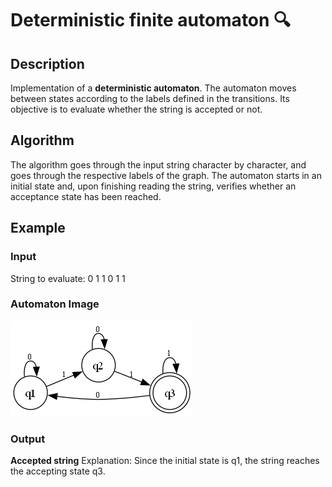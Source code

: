 # Deterministic finite automaton 🔍

## Description
Implementation of a **deterministic automaton**.
The automaton moves between states according to the labels defined in the transitions.
Its objective is to evaluate whether the string is accepted or not.

## Algorithm
The algorithm goes through the input string character by character, and goes through the respective labels of the graph.
The automaton starts in an initial state and, upon finishing reading the string, verifies whether an acceptance state has been reached.

## Example

### Input
String to evaluate: 0 1 1 0 1 1

### Automaton Image
![Automaton Diagram](example.png)

### Output
**Accepted string**
Explanation: Since the initial state is q1, the string reaches the accepting state q3.

